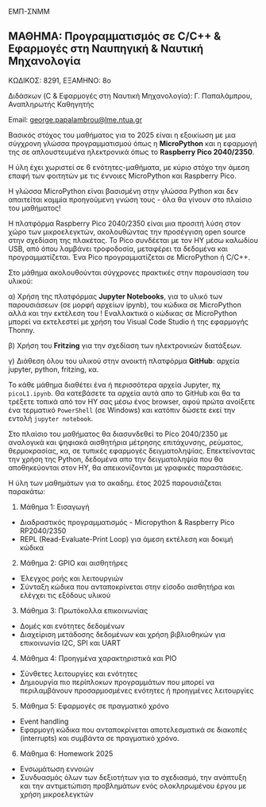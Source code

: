 ΕΜΠ-ΣΝΜΜ

<h2>ΜΑΘΗΜΑ: Προγραμματισμός σε C/C++ & Εφαρμογές στη Ναυπηγική & Ναυτική Μηχανολογία </h2>

ΚΩΔΙΚΟΣ: 8291, ΕΞΑΜΗΝΟ: 8ο 

Διδάσκων (C & Εφαρμογές στη Ναυτική Μηχανολογία): Γ. Παπαλάμπρου, Αναπληρωτής Καθηγητής

Email: george.papalambrou@lme.ntua.gr



Βασικός στόχος του μαθήματος για το 2025 είναι η εξοικίωση με μια σύγχρονη γλώσσα προγραμματισμού όπως η **MicroPython** 
και η εφαρμογή της σε απλουστευμένα ηλεκτρονικά όπως το **Raspberry Pico 2040/2350**.

Η ύλη έχει χωριστεί σε 6 ενότητες-μαθήματα, με κύριο στόχο την άμεση επαφή των φοιτητών με τις έννοιες MicroPython και Raspberry Pico.

Η γλώσσα MicroPython είναι βασισμένη στην γλώσσα Python και δεν απαιτείται καμμία προηγούμενη γνώση τους - όλα θα γίνουν στο πλαίσιο του μαθήματος!

Η πλατφόρμα Raspberry Pico 2040/2350 είναι μια προσιτή λύση στον χώρο των μικροελεγκτών, ακολουθώντας την προσέγγιση open source στην σχεδίαση της πλακέτας. To Pico συνδέεται με τον ΗΥ μέσω καλωδίου USB, από όπου λαμβάνει τροφοδοσία, μεταφέρει τα δεδομένα και προγραμματίζεται. Ένα Pico προγραμματίζεται σε MicroPython ή C/C++.

Στο μάθημα ακολουθούνται σύγχρονες πρακτικές στην παρουσίαση του υλικού: 

α) Χρήση της πλατφόρμας **Jupyter Notebooks**, για το υλικό των παρουσιάσεων (σε μορφή αρχείων ipynb), του κώδικα σε MicroPython 
αλλά και την εκτέλεση του ! 
Εναλλακτικά  ο κώδικας σε MicroPython μπορεί να εκτελεστεί με χρήση του Visual Code Studio ή της εφαρμογής Thonny.

β) Χρήση του **Fritzing** για την σχεδίαση των ηλεκτρονικών διατάξεων.

γ) Διάθεση όλου του υλικού στην ανοικτή πλατφόρμα **GitHub**: αρχεία jupyter, python, fritzing, κα.

Το κάθε μάθημα διαθέτει ένα ή περισσότερα αρχεία Jupyter, πχ `picoL1.ipynb`. Θα κατεβάσετε τα αρχεία αυτά απο το GitHub και θα τα τρέξετε τοπικά από τον ΗΥ σας μέσω ένος browser, αφού πρώτα ανοίξετε ένα τερματικό `PowerShell` (σε Windows) και κατόπιν δώσετε εκεί την εντολή `jupyter notebook`.  

Στο πλαίσιο του μαθήματος θα διασυνδεθεί το Pico 2040/2350 με  αναλογικά και ψηφιακά αισθητήρια μέτρησης επιτάχυνσης, ρεύματος, θερμοκρασίας, κα, σε τυπικές εφαρμογές δειγματοληψίας. Επεκτείνοντας την χρήση της Python, δεδομένα απο την δειγματοληψία που θα αποθηκεύονται στον ΗΥ, θα απεικονίζονται με γραφικές παραστάσεις.

Η ύλη των μαθημάτων για το ακαδημ. έτος 2025 παρουσιάζεται παρακάτω:

1. Μάθημα 1: Εισαγωγή
- Διαδραστικός προγραμματισμός - Micropython & Raspberry Pico RP2040/2350
- REPL (Read-Evaluate-Print Loop) για άμεση εκτέλεση και δοκιμή κώδικα
2. Μάθημα 2: GPIO και αισθητήρες
- Έλεγχος ροής και λειτουργιών
- Σύνταξη κώδικα που ανταποκρίνεται στην είσοδο αισθητήρα και ελέγχει τις εξόδους υλικού
3. Μάθημα 3: Πρωτόκολλα επικοινωνίας
- Δομές και ενότητες δεδομένων
- Διαχείριση μετάδοσης δεδομένων και χρήση βιβλιοθηκών για επικοινωνία I2C, SPI και UART
4. Μάθημα 4: Προηγμένα χαρακτηριστικά και PIO
- Σύνθετες λειτουργίες και ενότητες
- Δημιουργία πιο περίπλοκων προγραμμάτων που μπορεί να περιλαμβάνουν προσαρμοσμένες ενότητες ή προηγμένες λειτουργίες
5. Μάθημα 5: Εφαρμογές σε πραγματικό χρόνο
- Event handling
- Εφαρμογή κώδικα που ανταποκρίνεται αποτελεσματικά σε διακοπές (interrupts) και συμβάντα σε πραγματικό χρόνο.
6. Μάθημα 6: Homework 2025
- Ενσωμάτωση εννοιών
- Συνδυασμός όλων των δεξιοτήτων για το σχεδιασμό, την ανάπτυξη και την αντιμετώπιση προβλημάτων ενός ολοκληρωμένου έργου με χρήση μικροελεγκτών



